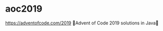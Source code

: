 # aoc2019
https://adventofcode.com/2019
:christmas_tree:Advent of Code 2019 solutions in Java:christmas_tree:
